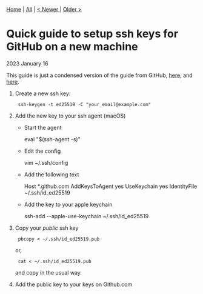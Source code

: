[Home](../REAMDE.md)
| [All](../blog.md)
| [ < Newer ](../blog.md)
| [ Older >](2023.01.16.md)

# Quick guide to setup ssh keys for GitHub on a new machine

2023 January 16

This guide is just a condensed version of the guide from GitHub,
[here](https://docs.github.com/en/authentication/connecting-to-github-with-ssh/adding-a-new-ssh-key-to-your-github-account),
and
[here](https://docs.github.com/en/authentication/connecting-to-github-with-ssh/generating-a-new-ssh-key-and-adding-it-to-the-ssh-agent).

1. Create a new ssh key:

        ssh-keygen -t ed25519 -C "your_email@example.com"

2. Add the new key to your ssh agent (macOS)

   - Start the agent
        
        eval "$(ssh-agent -s)"
        
   - Edit the config

       vim ~/.ssh/config

   - Add the following text

        Host *.github.com
          AddKeysToAgent yes
          UseKeychain yes
          IdentityFile ~/.ssh/id_ed25519

   - Add the key to your apple keychain

        ssh-add --apple-use-keychain ~/.ssh/id_ed25519

3. Copy your *public* ssh key

        pbcopy < ~/.ssh/id_ed25519.pub

   or, 

        cat < ~/.ssh/id_ed25519.pub

   and copy in the usual way.

4. Add the public key to your keys on Github.com

